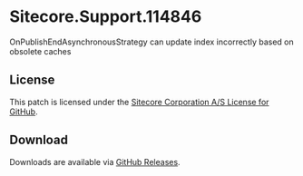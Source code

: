 # Sitecore.Support.114846
OnPublishEndAsynchronousStrategy can update index incorrectly based on obsolete caches

## License  
This patch is licensed under the [Sitecore Corporation A/S License for GitHub](https://github.com/sitecoresupport/Sitecore.Support.114846/blob/master/LICENSE).  

## Download  
Downloads are available via [GitHub Releases](https://github.com/sitecoresupport/Sitecore.Support.114846/releases).  
